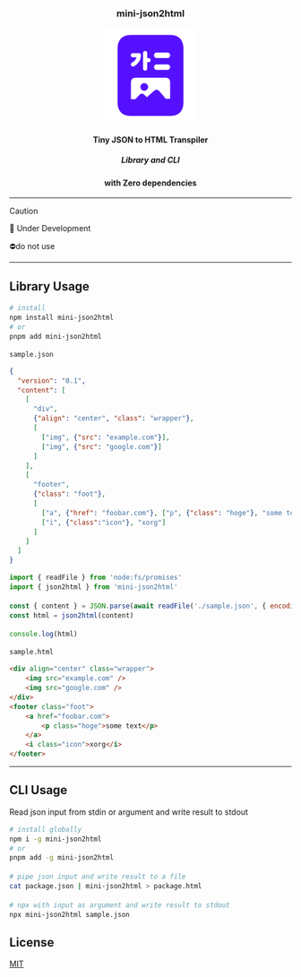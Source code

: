 <div align="center">
  <h3>mini-json2html</h3>
  <img src=".github/assets/json2html.svg" width="168px"/>
  <h4>Tiny JSON to HTML Transpiler</h4>
  <h5>Library and CLI</h5>
  <h4>with Zero dependencies</h4>
</div>

---

> [!Caution]
> 🚧 Under Development
>
> ⛔do not use

---

Library Usage
-------------

```sh
# install
npm install mini-json2html
# or
pnpm add mini-json2html
```

`sample.json`
```json
{
  "version": "0.1",
  "content": [
    [
      "div",
      {"align": "center", "class": "wrapper"},
      [
        ["img", {"src": "example.com"}],
        ["img", {"src": "google.com"}]
      ]
    ],
    [
      "footer",
      {"class": "foot"},
      [
        ["a", {"href": "foobar.com"}, ["p", {"class": "hoge"}, "some text"]],
        ["i", {"class":"icon"}, "xorg"]
      ]
    ]
  ]
}
```

```javascript
import { readFile } from 'node:fs/promises'
import { json2html } from 'mini-json2html'

const { content } = JSON.parse(await readFile('./sample.json', { encoding: 'utf8' }))
const html = json2html(content)

console.log(html)
```

`sample.html`
```html
<div align="center" class="wrapper">
	<img src="example.com" />
	<img src="google.com" />
</div>
<footer class="foot">
	<a href="foobar.com">
		<p class="hoge">some text</p>
	</a>
	<i class="icon">xorg</i>
</footer>
```

---

CLI Usage
---------

Read json input from stdin or argument and write result to stdout

```sh
# install globally
npm i -g mini-json2html
# or
pnpm add -g mini-json2html

# pipe json input and write result to a file
cat package.json | mini-json2html > package.html

# npx with input as argument and write result to stdout
npx mini-json2html sample.json
```

License
-------
[MIT](LICENSE)
